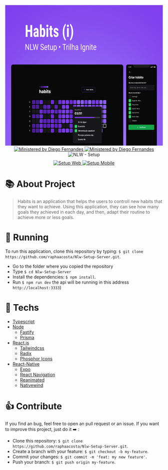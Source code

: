<div align="center">
    <div>
      <img src="./assets/cover.png" alt="Nlw Setup Cover" width="600px" height="450px" />
    </div>
    <a target="_blank" href="https://linktr.ee/rocketseat">
    </a>
    <a target="_blank" href="https://github.com/diego3g">
      <img src="https://img.shields.io/badge/Ministered%20by-Diego%20Fernandes-blueviolet" alt="Ministered by Diego Fernandes"/>
    </a>
    <a target="_blank" href="https://github.com/rodrigorgtic">
      <img src="https://img.shields.io/badge/Ministered%20by-Rodrigo%20Gonçalves-blueviolet" alt="Ministered by Diego Fernandes"/>
    </a>
    <img src="https://img.shields.io/badge/Next%20Level%20Week-Setup-blueviolet" alt="NLW - Setup"/>
    <div style="margin-top: 10px;">
      <a target="_blank" href="https://github.com/raphaacosta/Nlw-Setup-Web">
        <img src="https://img.shields.io/badge/Go%20to-Web-blueviolet" alt="Setup Web"/>
      </a>
      <a href="https://github.com/raphaacosta/Nlw-Setup-Mobile">
        <img src="https://img.shields.io/badge/Go%20to-Mobile-blueviolet" alt="Setup Mobile"/>
      </a>
    </div>
</div>

# 📚 About Project

> Habits is an application that helps the users to controll new habits that they want to achieve. Using this application, they can see how many goals they achieved in each day, and then, adapt their routine to achieve more or less goals.

# 🚀 Running 

 To run this application, clone this repository by typing: `$ git clone https://github.com/raphaacosta/Nlw-Setup-Server.git`.
 - Go to the folder where you copied the repository
 - Type `$ cd Nlw-Setup-Server`
 - Install the dependencies: `$ npm install`.
 - Run `$ npm run dev` the api will be running in this address `http://localhost:3333`)

# 📌 Techs

 - [Typescript](https://www.typescriptlang.org/)
 - [Node](https://nodejs.org/en/)
    - [Fastify](https://www.fastify.io/)
    - [Prisma](https://www.prisma.io/)
 - [React.js](https://pt-br.reactjs.org/)
    - [Tailwindcss](https://tailwindui.com/)
    - [Radix](https://www.radix-ui.com/)
    - [Phosphor Icons](https://phosphoricons.com/)
 - [React-Native](https://reactnative.dev/)
    - [Expo](https://expo.dev/)
    - [React Navigation](https://reactnavigation.org/)
    - [Reanimated](https://docs.swmansion.com/react-native-reanimated/)
    - [Nativewind](https://www.nativewind.dev/)

# 👍 Contribute

  If you find an bug, feel free to open an pull request or an issue.
  If you want to improve this project, just do it ➡️ :
  - Clone this repository: `$ git clone https://github.com/raphaacosta/Nlw-Setup-Server.git`.
  - Create a branch with your feature: `$ git checkout -b my-feature`.
  - Commit your changes: `$ git commit -m 'feat: my new feature'`.
  - Push your branch: `$ git push origin my-feature`.